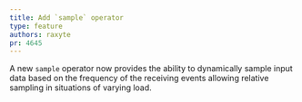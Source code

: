 ```yaml
---
title: Add `sample` operator
type: feature
authors: raxyte
pr: 4645
---
```


A new `sample` operator now provides the ability to dynamically sample input
data based on the frequency of the receiving events allowing relative sampling
in situations of varying load.
